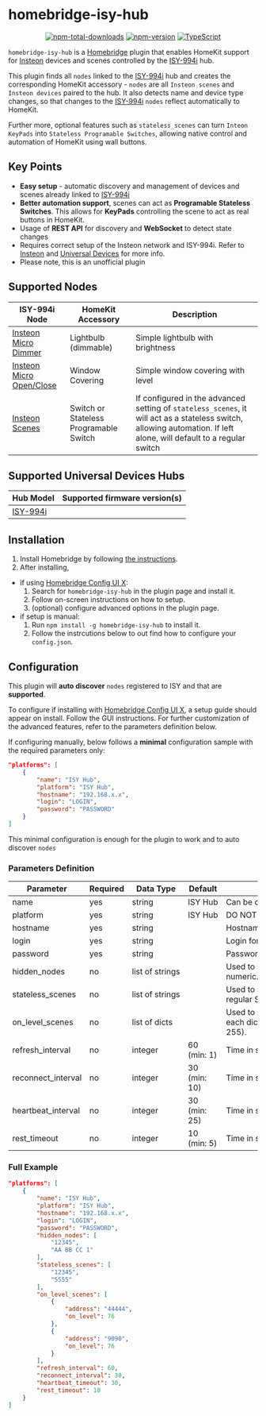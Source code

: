 # homebridge-isy-hub

<span align="center">

[![npm-total-downloads](https://badgen.net/npm/dt/homebridge-isy-hub)](https://www.npmjs.com/package/homebridge-isy-hub)
[![npm-version](https://badgen.net/npm/v/homebridge-isy-hub)](https://www.npmjs.com/package/homebridge-isy-hub)
[![TypeScript](https://img.shields.io/badge/%3C%2F%3E-TypeScript-%230074c1.svg)](http://www.typescriptlang.org/)

</span>

```homebridge-isy-hub``` is a [Homebridge](https://homebridge.io) plugin that enables HomeKit support for [Insteon](https://www.insteon.com/) devices and scenes controlled by the [ISY-994i](https://www.universal-devices.com/product/isy994i/) hub.

This plugin finds all ```nodes``` linked to the [ISY-994i](https://www.universal-devices.com/product/isy994i/) hub and creates the corresponding HomeKit accessory - ```nodes``` are all ```Insteon scenes``` and ```Insteon devices``` paired to the hub. It also detects name and device type changes, so that changes to the [ISY-994i](https://www.universal-devices.com/product/isy994i/) ```nodes``` reflect automatically to HomeKit.

Further more, optional features such as ```stateless_scenes``` can turn ```Inteon KeyPads``` into ```Stateless Programable Switches```, allowing native control and automation of HomeKit using wall buttons.

## Key Points

- **Easy setup** - automatic discovery and management of devices and scenes already linked to [ISY-994i](https://www.universal-devices.com/product/isy994i/)
- **Better automation support**, scenes can act as **Programable Stateless Switches**. This allows for **KeyPads** controlling the scene to act as real buttons in HomeKit.
- Usage of **REST API** for discovery and **WebSocket** to detect state changes
- Requires correct setup of the Insteon network and ISY-994i. Refer to [Insteon](https://www.insteon.com/) and [Universal Devices](https://www.universal-devices.com/) for more info.
- Please note, this is an unofficial plugin

## Supported Nodes

| ISY-994i Node                                                         | HomeKit Accessory                      | Description                                                                                                                                                              |
|-----------------------------------------------------------------------|----------------------------------------|--------------------------------------------------------------------------------------------------------------------------------------------------------------------------|
| [Insteon Micro Dimmer](https://shelly.cloud/shelly1-open-source/)     | Lightbulb (dimmable)                   | Simple lightbulb with brightness                                                                                                                                         |
| [Insteon Micro Open/Close](https://shelly.cloud/shelly1-open-source/) | Window Covering                        | Simple window covering with level                                                                                                                                        |
| [Insteon Scenes](https://shelly.cloud/shelly1-open-source/)           | Switch or Stateless Programable Switch | If configured in the advanced setting of ```stateless_scenes```, it will act as a stateless switch, allowing automation. If left alone, will default to a regular switch |

## Supported Universal Devices Hubs

| Hub Model                                                      | Supported firmware version(s) |
|----------------------------------------------------------------|-------------------------------|
| [ISY-994i](https://www.universal-devices.com/product/isy994i/) |                               |

## Installation

1. Install Homebridge by following
   [the instructions](https://github.com/homebridge/homebridge/wiki).
2. After installing,

- if using [Homebridge Config UI X](https://github.com/oznu/homebridge-config-ui-x):
    1. Search for `homebridge-isy-hub` in the plugin page and install it.
    2. Follow on-screen instructions on how to setup.
    3. (optional) configure advanced options in the plugin page.
- if setup is manual:
    1. Run `npm install -g homebridge-isy-hub` to install it.
    2. Follow the instrcutions below to out find how to configure your ```config.json```.

## Configuration

This plugin will **auto discover** ```nodes``` registered to ISY and that are **supported**.

To configure if installing with [Homebridge Config UI X](https://github.com/oznu/homebridge-config-ui-x), a setup guide should appear on install. Follow the GUI instructions. For further customization of the advanced features, refer to the parameters definition below.

If configuring manually, below follows a **minimal** configuration sample with the required parameters only:

```json
"platforms": [
    {
        "name": "ISY Hub",
        "platform": "ISY Hub",
        "hostname": "192.168.x.x",
        "login": "LOGIN",
        "password": "PASSWORD"
    }
]
```

This minimal configuration is enough for the plugin to work and to auto discover ```nodes```

### Parameters Definition

| **Parameter** | **Required** | **Data Type** | **Default** | **Details** |
|---|---|---|---|---|
| name | yes | string | ISY Hub | Can be changed, affects logs mainly. |
| platform | yes | string | ISY Hub | DO NOT CHANGE! Used by homebrigde. |
| hostname | yes | string |   | Hostname or IP address of ISY-994i hub. |
| login | yes | string |   | Login for the ISY-994i hub. |
| password | yes | string |   | Password for the ISY-994i hub. |
| hidden_nodes | no | list of strings |   | Used to specify which devices or scenes should be hidden from auto discovery. List of addresses as strings, even if address is numeric. |
| stateless_scenes | no | list of strings |   | Used to specify which scenes become Stateless Programable Switches in HomeKit. If not specified, scene will default to regular Switch. List of addresses as strings, even if address is numeric. |
| on_level_scenes | no | list of dicts |   | Used to specify the on level of a scene. Default for all scenes is 255 (100%). Only change if on level is different. List of dicts, each dict with keys: ```address``` and ```on_level```. ```address``` is a string, even if address is numeric. ```on_level``` is numeric (number from 0-255). |
| refresh_interval | no | integer | 60 (min: 1) | Time in seconds for the plugin to fetch all devices and scenes via REST API. |
| reconnect_interval | no | integer | 30 (min: 10) | Time in seconds for the plugin to attempt a reconnect if the WebSocket terminates. |
| heartbeat_interval | no | integer | 30 (min: 25) | Time in seconds for a heartbeat to be received from the WebSocket. If no heartbeat is received, plugin will attempt a reconnect. |
| rest_timeout | no | integer | 10 (min: 5) | Time in seconds for REST requests to timeout. |

### Full Example

```json
"platforms": [
    {
        "name": "ISY Hub",
        "platform": "ISY Hub",
        "hostname": "192.168.x.x",
        "login": "LOGIN",
        "password": "PASSWORD",
        "hidden_nodes": [
            "12345",
            "AA BB CC 1"
        ],
        "stateless_scenes": [
            "12345",
            "5555"
        ],
        "on_level_scenes": [
            {
                "address": "44444",
                "on_level": 76
            },
            {
                "address": "9090",
                "on_level": 76
            }
        ],
        "refresh_interval": 60,
        "reconnect_interval": 30,
        "heartbeat_timeout": 30,
        "rest_timeout": 10
    }
]
```

